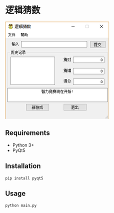 # 逻辑猜数
![screenshot](screenshot.png)

## Requirements
- Python 3+
- PyQt5

## Installation
```shell
pip install pyqt5
```

## Usage
```shell
python main.py
```
